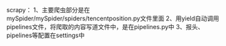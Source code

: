 scrapy：
    1、主要爬虫部分是在mySpider/mySpider/spiders/tencentposition.py文件里面
    2、用yield自动调用pipelines文件，将爬取的内容写道文件中，是在pipelines.py中
    3、报头、pipelines等配置在settings中